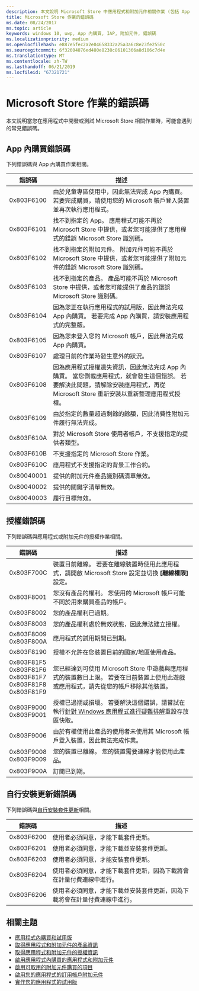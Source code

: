 ```yaml
---
description: 本文說明 Microsoft Store 中應用程式和附加元件相關作業 (包括 App 內購買、授權及自行安裝應用程式更新) 的常見錯誤碼。
title: Microsoft Store 作業的錯誤碼
ms.date: 08/24/2017
ms.topic: article
keywords: windows 10, uwp, App 內購買, IAP, 附加元件, 錯誤碼
ms.localizationpriority: medium
ms.openlocfilehash: e887e5fec2a2e04658332a25a3a6c8e23fe2550c
ms.sourcegitcommit: 6f32604876ed480e8238c86101366a8d106c7d4e
ms.translationtype: MT
ms.contentlocale: zh-TW
ms.lasthandoff: 06/21/2019
ms.locfileid: "67321721"
---
```

# <a name="error-codes-for-store-operations"></a>Microsoft Store 作業的錯誤碼

<!-- confirm whether symbolic names are defined for app developers, or do they just handle direct error code values -->

本文說明當您在應用程式中開發或測試 Microsoft Store 相關作業時，可能會遇到的常見錯誤碼。

## <a name="in-app-purchase-error-codes"></a>App 內購買錯誤碼

下列錯誤碼與 App 內購買作業相關。

|  錯誤碼  |  描述  |
|--------------|---------------|
| 0x803F6100   | 由於兒童專區使用中，因此無法完成 App 內購買。 若要完成購買，請使用您的 Microsoft 帳戶登入裝置並再次執行應用程式。               |
| 0x803F6101   | 找不到指定的 App。 應用程式可能不再於 Microsoft Store 中提供，或者您可能提供了應用程式的錯誤 Microsoft Store 識別碼。     |
| 0x803F6102   | 找不到指定的附加元件。 附加元件可能不再於 Microsoft Store 中提供，或者您可能提供了附加元件的錯誤 Microsoft Store 識別碼。                                               |
| 0x803F6103   | 找不到指定的產品。 產品可能不再於 Microsoft Store 中提供，或者您可能提供了產品的錯誤 Microsoft Store 識別碼。                                          |
| 0x803F6104   | 因為您正在執行應用程式的試用版，因此無法完成 App 內購買。 若要完成 App 內購買，請安裝應用程式的完整版。               |
| 0x803F6105   | 因為您未登入您的 Microsoft 帳戶，因此無法完成 App 內購買。                                              |
| 0x803F6107   | 處理目前的作業時發生意外的狀況。                                             |
| 0x803F6108   | 因為應用程式授權遺失資訊，因此無法完成 App 內購買。 當您側載應用程式，就會發生這個錯誤。 若要解決此問題，請解除安裝應用程式，再從 Microsoft Store 重新安裝以重新整理應用程式授權。                                          |
| 0x803F6109   | 由於指定的數量超過剩餘的餘額，因此消費性附加元件履行無法完成。        |
| 0x803F610A   | 對於 Microsoft Store 使用者帳戶，不支援指定的提供者類型。                                            |
| 0x803F610B   | 不支援指定的 Microsoft Store 作業。                                             |
| 0x803F610C   | 應用程式不支援指定的背景工作合約。                                             |
| 0x80040001   | 提供的附加元件產品識別碼清單無效。                        |
| 0x80040002   | 提供的關鍵字清單無效。                   |
| 0x80040003   | 履行目標無效。                       |

## <a name="licensing-error-codes"></a>授權錯誤碼

下列錯誤碼與應用程式或附加元件的授權作業相關。

|  錯誤碼  |  描述  |
|--------------|---------------|
| 0x803F700C   | 裝置目前離線。 若要在離線裝置時使用此應用程式，請開啟 Microsoft Store 設定並切換 **\[離線權限\]** 設定。            |
| 0x803F8001   | 您沒有產品的權利。 您使用的 Microsoft 帳戶可能不同於用來購買產品的帳戶。           |
| 0x803F8002   | 您的產品權利已過期。           |
| 0x803F8003   | 您的產品權利處於無效狀態，因此無法建立授權。   |
| 0x803F8009<br/>0x803F800A   | 應用程式的試用期間已到期。   |
| 0x803F8190   |  授權不允許在您裝置目前的國家/地區使用產品。  |
| 0x803F81F5<br/>0x803F81F6<br/>0x803F81F7<br/>0x803F81F8<br/>0x803F81F9   |  您已經達到可使用 Microsoft Store 中遊戲與應用程式的裝置數目上限。 若要在目前裝置上使用此遊戲或應用程式，請先從您的帳戶移除其他裝置。  |
| 0x803F9000<br/>0x803F9001    |  授權已過期或損壞。 若要解決這個錯誤，請嘗試在執行[針對 Windows 應用程式進行疑難排解](https://support.microsoft.com/help/4027498/microsoft-store-fix-problems-with-apps)重設存放區快取。     |
| 0x803F9006    |  由於有權使用此產品的使用者未使用其 Microsoft 帳戶登入裝置，因此無法完成作業。            |
| 0x803F9008<br/>0x803F9009    |  您的裝置已離線。 您的裝置需要連線才能使用此產品。            |
| 0x803F900A    |  訂閱已到期。            |


## <a name="self-install-update-error-codes"></a>自行安裝更新錯誤碼

下列錯誤碼與[自行安裝套件更新](../packaging/self-install-package-updates.md)相關。

|  錯誤碼  |  描述  |
|--------------|---------------|
| 0x803F6200   | 使用者必須同意，才能下載套件更新。               |
| 0x803F6201   | 使用者必須同意，才能下載並安裝套件更新。                                                  |
| 0x803F6203   | 使用者必須同意，才能安裝套件更新。                                         |
| 0x803F6204   | 使用者必須同意，才能下載套件更新，因為下載將會在計量付費連線中進行。                                             |
| 0x803F6206   | 使用者必須同意，才能下載並安裝套件更新，因為下載將會在計量付費連線中進行。     |


## <a name="related-topics"></a>相關主題

* [應用程式內購買和試用版](in-app-purchases-and-trials.md)
* [取得應用程式和附加元件的產品資訊](get-product-info-for-apps-and-add-ons.md)
* [取得應用程式和附加元件的授權資訊](get-license-info-for-apps-and-add-ons.md)
* [啟用應用程式內購買的應用程式和附加元件](enable-in-app-purchases-of-apps-and-add-ons.md)
* [啟用可取用的附加元件購買的項目](enable-consumable-add-on-purchases.md)
* [啟用您的應用程式的訂用帳戶附加元件](enable-subscription-add-ons-for-your-app.md)
* [實作您的應用程式的試用版](implement-a-trial-version-of-your-app.md)
